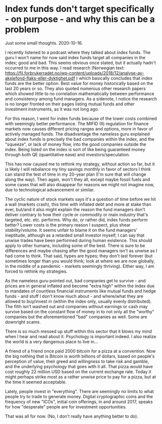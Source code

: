 # Index funds don't target specifically - on purpose - and why this can be a problem

Just some small thoughts. 2020-10-16.

I recently listened to a podcast where they talked about index funds. The guru I won't name for now said index funds target all companies in the index;
good and bad. This seems obvious once stated, but it actually hadn't occurred to me in this way. I read research (Norwegian text: 
https://fil.forbrukerradet.no/wp-content/uploads/2018/12/analyse-av-aksjefond-flaks-eller-dyktighet.pdf ) which basically concludes that index funds are the
better option. Best value for money historically based on the last 20 years or so. They also quoted numerous other research papers
which showed little to no
correlation mathematically between performance and consistency among fund managers. 
As a sidenote, I notice the research is no longer fronted on their pages listing mutual funds and other investment instruments, as it was
not long ago.


For this reason, I went for index funds because of the lower costs combined with seemingly better performance. 
The MIFID (II) regulation for finance markets now causes different pricing ranges and options, more in favor
of actively managed funds. The disadvantage the nameless guru explained about index funds is precisely the bad companies within the index, and the "squeeze",
or lack of money flow, into the good companies outside the index. Being listed on the index is sort of
like being guaranteed money through both QE (quantitative ease) and investors/speculation.


This has now caused me to rethink my strategy, without action so far, but it is likely I will rebalance my tiny savings monthly in favor of sectors I think
can stand the test of time in my 20-year plan (I'm sure that will change along the way). Then again, won't they all, except maybe fossil fuels and some
cases that will also disappear for reasons we might not imagine now, due to technological advancement or similar.


The cyclic nature of stock markets says it's a question of time before we hit a wall (markets crash), 
this time with inflated debt and more at stake than ever, but/and it also
might explain the reason the fund managers don't deliver contrary to how their cycle or commodity or main industry that's targeted, etc. etc. performs.
Why do, or rather did,
index funds perform better? Lower costs is the primary reason I suspect, plus shear _stability_/volume.
It seems unfair to blame it on the fund managers' ineptitude, although as a retarded small
investor myself, I can say that unwise trades have been performed during human existence. This should apply to other humans, including some of the best.
There is sure to be differences
and maybe chasing after the good managers isn't as unwise as I had come to think. That said, hypes are hypes; they don't last forever (but sometimes longer
than you would think; look at where we are now globally, in the middle of a pandemic - markets seemingly thriving). Either way, I am forced to rethink my
strategies.


As the nameless guru pointed out, bad companies get to survive - and prices are 
in general inflated and become "extra high" within the index due to mandates of countless financial instruments
like mutual funds and hedge funds - and stuff I don't know much about - and where/what they are allowed to buy/invest in (within the index only, 
usually evenly distributed).
The filth isn't washed out and companies without earnings or cash may survive based on
the constant flow of money in to not only all the "worthy" companies but the aforementioned "bad" companies as well. Some are downright scams.


There is so much messed up stuff within this sector that it blows my mind when I hear and read about it. Psychology is important indeed.
I also realize the world is a very dangerous place to live in...


A friend of a friend once paid 2000 bitcoin for a pizza at a convention. Now the big nothing that is Bitcoin is worth billions of dollars, based on
people's perception of value, their greed and willingness to take risk and gamble, and the underlying psychology that goes with it all.
That pizza would have cost roughly 22 million USD based on the current exchange rate. Today it might perhaps strike most as a rather unwise price to pay
for a pizza, but at the time it seemed acceptable.


Lately, people invest in "everything". There are seemingly no limits to what people try to trade to generate money. Digital cryptographic 
coins and the frequency of new
"ICOs", initial coin offerings, in and around 2017, speaks for how "desperate" people are for investment opportunities.


That was all for now. (No, I don't really have anything better to do).
